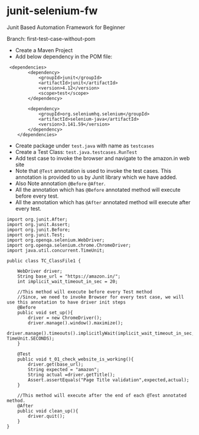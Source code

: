 # junit-selenium-fw
Junit Based Automation Framework for Beginner

Branch: first-test-case-without-pom
* Create a Maven Project
* Add below dependency in the POM file:
```aidl
 <dependencies>
        <dependency>
            <groupId>junit</groupId>
            <artifactId>junit</artifactId>
            <version>4.12</version>
            <scope>test</scope>
        </dependency>

        <dependency>
            <groupId>org.seleniumhq.selenium</groupId>
            <artifactId>selenium-java</artifactId>
            <version>3.141.59</version>
        </dependency>
    </dependencies>
```
* Create package under ```test.java``` with name as ```testcases```
* Create a Test Class: ```test.java.testcases.RunTest```
* Add test case to invoke the browser and navigate to the amazon.in web site
* Note that ```@Test``` annotation is used to invoke the test cases. This annotation is provided to us by Junit library which we have added.
* Also Note annotation ```@Before``` ```@After```. 
* All the annotation which has ```@Before``` annotated method will execute before every test.
* All the annotation which has ```@After``` annotated method will execute after every test.

```aidl
import org.junit.After;
import org.junit.Assert;
import org.junit.Before;
import org.junit.Test;
import org.openqa.selenium.WebDriver;
import org.openqa.selenium.chrome.ChromeDriver;
import java.util.concurrent.TimeUnit;

public class TC_ClassFile1 {

    WebDriver driver;
    String base_url = "https://amazon.in/";
    int implicit_wait_timeout_in_sec = 20;

    //This method will execute before every Test method
    //Since, we need to invoke Browser for every test case, we will use this annotation to have driver init steps
    @Before 
    public void set_up(){
        driver = new ChromeDriver();
        driver.manage().window().maximize();
        driver.manage().timeouts().implicitlyWait(implicit_wait_timeout_in_sec, TimeUnit.SECONDS);
    }

    @Test
    public void t_01_check_website_is_working(){
        driver.get(base_url);
        String expected = "amazon";
        String actual =driver.getTitle();
        Assert.assertEquals("Page Title validation",expected,actual);
    }
    
    //This method will execute after the end of each @Test annotated method.
    @After
    public void clean_up(){
        driver.quit();
    }
}
```

